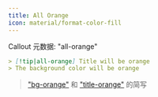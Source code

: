 ```yaml
---
title: All Orange
icon: material/format-color-fill
---
```


Callout 元数据: "all-orange"

```md
> [!tip|all-orange] Title will be orange
> The background color will be orange
```

> ["bg-orange"](../bg-styling/page-8.md) 和 ["title-orange"](../title-styling/page-8.md) 的简写

